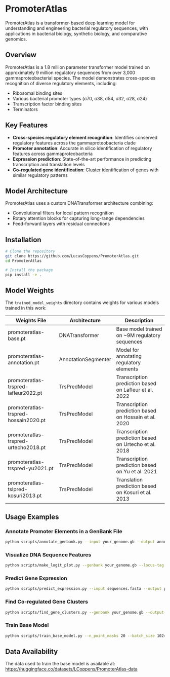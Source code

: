 # PromoterAtlas

PromoterAtlas is a transformer-based deep learning model for understanding and engineering bacterial regulatory sequences, with applications in bacterial biology, synthetic biology, and comparative genomics.

## Overview

PromoterAtlas is a 1.8 million parameter transformer model trained on approximately 9 million regulatory sequences from over 3,000 gammaproteobacterial species. The model demonstrates cross-species recognition of diverse regulatory elements, including:

- Ribosomal binding sites
- Various bacterial promoter types (σ70, σ38, σ54, σ32, σ28, σ24)
- Transcription factor binding sites
- Terminators

## Key Features

- **Cross-species regulatory element recognition**: Identifies conserved regulatory features across the gammaproteobacteria clade
- **Promoter annotation**: Accurate in silico identification of regulatory features across gammaproteobacteria
- **Expression prediction**: State-of-the-art performance in predicting transcription and translation levels
- **Co-regulated gene identification**: Cluster identification of genes with similar regulatory patterns

## Model Architecture

PromoterAtlas uses a custom DNATransformer architecture combining:
- Convolutional filters for local pattern recognition
- Rotary attention blocks for capturing long-range dependencies
- Feed-forward layers with residual connections

## Installation

```bash
# Clone the repository
git clone https://github.com/LucasCoppens/PromoterAtlas.git
cd PromoterAtlas

# Install the package
pip install -e .
```

## Model Weights

The `trained_model_weights` directory contains weights for various models trained in this work:

| Weights File | Architecture | Description |
| ------------ | ------------ | ----------- |
| promoteratlas-base.pt | DNATransformer | Base model trained on ~9M regulatory sequences |
| promoteratlas-annotation.pt | AnnotationSegmenter | Model for annotating regulatory elements |
| promoteratlas-trspred-lafleur2022.pt | TrsPredModel | Transcription prediction based on Lafleur et al. 2022 |
| promoteratlas-trspred-hossain2020.pt | TrsPredModel | Transcription prediction based on Hossain et al. 2020 |
| promoteratlas-trspred-urtecho2018.pt | TrsPredModel | Transcription prediction based on Urtecho et al. 2018 |
| promoteratlas-trspred-yu2021.pt | TrsPredModel | Transcription prediction based on Yu et al. 2021 |
| promoteratlas-tslpred-kosuri2013.pt | TrsPredModel | Translation prediction based on Kosuri et al. 2013 |

## Usage Examples

### Annotate Promoter Elements in a GenBank File

```bash
python scripts/annotate_genbank.py --input your_genome.gb --output annotated_genome.gb
```

### Visualize DNA Sequence Features

```bash
python scripts/make_logit_plot.py --genbank your_genome.gb --locus-tag your_gene_tag --output gene_plot.png
```

### Predict Gene Expression

```bash
python scripts/predict_expression.py --input sequences.fasta --output predictions.csv --model-path trained_model_weights/promoteratlas-trspred-lafleur2022.pt
```

### Find Co-regulated Gene Clusters

```bash
python scripts/find_gene_clusters.py --genbank your_genome.gb --output-prefix results
```

### Train Base Model

```bash
python scripts/train_base_model.py --n_point_masks 20 --batch_size 1024 --data_path data/processed/sequence_dataset.h5
```

## Data Availability

The data used to train the base model is available at:
https://huggingface.co/datasets/LCoppens/PromoterAtlas-data
